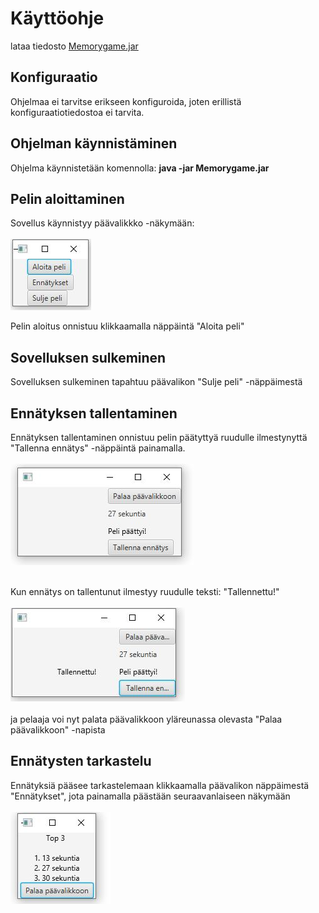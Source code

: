 # Käyttöohje
lataa tiedosto [Memorygame.jar](https://github.com/akuivan/ot-harjoitustyo/releases/tag/viikko6)

## Konfiguraatio
Ohjelmaa ei tarvitse erikseen konfiguroida, joten erillistä konfiguraatiotiedostoa ei tarvita. 

## Ohjelman käynnistäminen
Ohjelma käynnistetään komennolla: **java -jar Memorygame.jar**

## Pelin aloittaminen 
Sovellus käynnistyy päävalikkko -näkymään:<br><br>
![päävalikko](/dokumentaatio/kuvat/paavalikko.JPG) <br>

Pelin aloitus onnistuu klikkaamalla näppäintä "Aloita peli"

## Sovelluksen sulkeminen
Sovelluksen sulkeminen tapahtuu päävalikon "Sulje peli" -näppäimestä

## Ennätyksen tallentaminen
Ennätyksen tallentaminen onnistuu pelin päätyttyä ruudulle ilmestynyttä "Tallenna ennätys" -näppäintä painamalla. <br><br>
![tallennaPeli](/dokumentaatio/kuvat/tallennaPeli.JPG) <br><br>

Kun ennätys on tallentunut ilmestyy ruudulle teksti: "Tallennettu!" <br><br>
![peliTallennettu](/dokumentaatio/kuvat/peliTallennettu.JPG) <br><br>
 ja pelaaja voi nyt palata päävalikkoon yläreunassa olevasta "Palaa päävalikkoon" -napista

## Ennätysten tarkastelu 
Ennätyksiä pääsee tarkastelemaan klikkaamalla päävalikon näppäimestä "Ennätykset", jota painamalla päästään seuraavanlaiseen näkymään<br><br>
![ennätykset](/dokumentaatio/kuvat/ennatykset.JPG)
